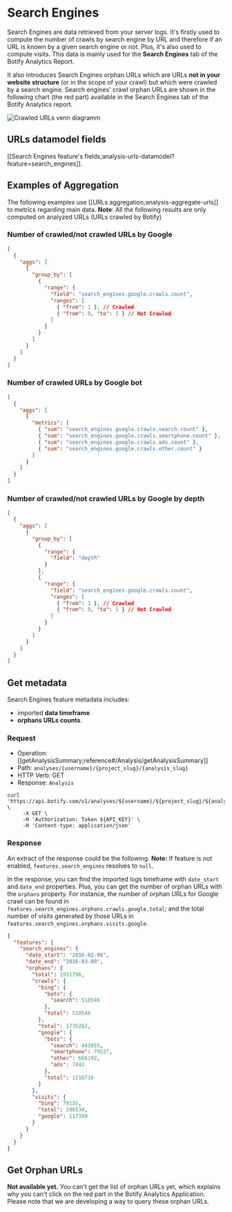 # Search Engines

Search Engines are data retrieved from your server logs. It's firstly used to compute the number of crawls by search engine by URL and therefore if an URL is known by a given search engine or not. Plus, it's also used to compute visits. This data is mainly used for the **Search Engines** tab of the Botify Analytics Report.

It also introduces Search Engines orphan URLs which are URLs **not in your website structure** (or in the scope of your crawl) but which were crawled by a search engine. Search engines' crawl orphan URLs are shown in the following chart (the red part) available in the Search Engines tab of the Botify Analytics report.

![Crawled URLs venn diagramm](https://cloud.githubusercontent.com/assets/1886834/13709330/a0160116-e7b3-11e5-9166-896b2a4753cf.png)


## URLs datamodel fields

[[Search Engines feature's fields;analysis-urls-datamodel?feature=search_engines]].


## Examples of Aggregation

The following examples use [[URLs aggregation;analysis-aggregate-urls]] to metrics regarding main data.
**Note**: All the following results are only computed on analyzed URLs (URLs crawled by Botify)

### Number of crawled/not crawled URLs by Google

```JSON
[
  {
    "aggs": [
      {
        "group_by": [
          {
            "range": {
              "field": "search_engines.google.crawls.count",
              "ranges": [
                { "from": 1 }, // Crawled
                { "from": 0, "to": 1 } // Not Crawled
              ]
            }
          }
        ]
      }
    ]
  }
]
```

### Number of crawled URLs by Google bot

```JSON
[
  {
    "aggs": [
      {
        "metrics": [
          { "sum": "search_engines.google.crawls.search.count" },
          { "sum": "search_engines.google.crawls.smartphone.count" },
          { "sum": "search_engines.google.crawls.ads.count" },
          { "sum": "search_engines.google.crawls.other.count" }
        ]
      }
    ]
  }
]
```

### Number of crawled/not crawled URLs by Google by depth

```JSON
[
  {
    "aggs": [
      {
        "group_by": [
          {
            "range": {
              "field": "depth"
            }
          },
          {
            "range": {
              "field": "search_engines.google.crawls.count",
              "ranges": [
                { "from": 1 }, // Crawled
                { "from": 0, "to": 1 } // Not Crawled
              ]
            }
          }
        ]
      }
    ]
  }
]
```


## Get metadata

Search Engines feature metadata includes:
- imported **data timeframe**.
- **orphans URLs counts**.

### Request

- Operation: [[getAnalysisSummary;reference#/Analysis/getAnalysisSummary]]
- Path: `analyses/{username}/{project_slug}/{analysis_slug}`
- HTTP Verb: GET
- Response: `Analysis`

```SH
curl 'https://api.botify.com/v1/analyses/${username}/${project_slug}/${analysis_slug}' \
     -X GET \
     -H 'Authorization: Token ${API_KEY}' \
     -H 'Content-type: application/json'
```

### Response

An extract of the response could be the following.
**Note:** If feature is not enabled, `features.search_engines` resolves to `null`.

In the response, you can find the imported logs timeframe with `date_start` and `date_end` properties.
Plus, you can get the number of orphan URLs with the `orphans` property. For instance, the number of orphan URLs for Google crawl can be found in `features.search_engines.orphans.crawls.google.total`; and the total number of visits generated by those URLs in `features.search_engines.orphans.visits.google`.

```JSON
{
  "features": {
    "search_engines": {
      "date_start": "2016-02-08",
      "date_end": "2016-03-09",
      "orphans": {
        "total": 1931796,
        "crawls": {
          "bing": {
            "bots": {
              "search": 518546
            },
            "total": 518546
          },
          "total": 1735262,
          "google": {
            "bots": {
              "search": 443855,
              "smartphone": 79227,
              "other": 686192,
              "ads": 7442
            },
            "total": 1216716
          }
        },
        "visits": {
          "bing": 79135,
          "total": 196534,
          "google": 117399
        }
      }
    }
  }
}
```



## Get Orphan URLs

**Not available yet.**
You can't get the list of orphan URLs yet, which explains why you can't click on the red part in the Botify Analytics Application.
Please note that we are developing a way to query these orphan URLs.
